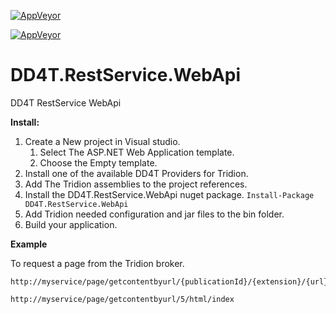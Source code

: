[![AppVeyor](https://ci.appveyor.com/api/projects/status/github/dd4t/DD4T.RestService?branch=master&svg=true&passingText=master)](https://ci.appveyor.com/project/DD4T/dd4t-restservice)

[![AppVeyor](https://ci.appveyor.com/api/projects/status/github/dd4t/DD4T.RestService?branch=develop&svg=true&passingText=develop)](https://ci.appveyor.com/project/DD4T/dd4t-restservice)


# DD4T.RestService.WebApi

DD4T RestService WebApi

**Install:**

1. Create a New project in Visual studio. 
	1. Select The ASP.NET Web Application template.
	2. Choose the Empty template.
3. Install one of the available DD4T Providers for Tridion.
4. Add The Tridion assemblies to the project references.
5. Install the DD4T.RestService.WebApi nuget package. `Install-Package DD4T.RestService.WebApi` 
6. Add Tridion needed configuration and jar files to the bin folder.
6. Build your application.


**Example**

To request a page from the Tridion broker.

    http://myservice/page/getcontentbyurl/{publicationId}/{extension}/{url} 

	http://myservice/page/getcontentbyurl/5/html/index 

